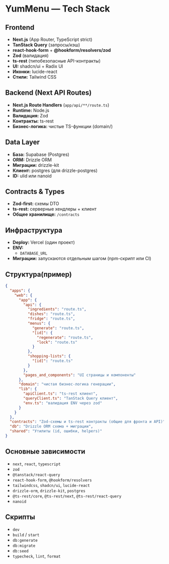 # YumMenu — Tech Stack

## Frontend

- **Next.js** (App Router, TypeScript strict)
- **TanStack Query** (запросы/кэш)
- **react-hook-form** + **@hookform/resolvers/zod**
- **Zod** (валидация)
- **ts-rest** (типобезопасные API-контракты)
- **UI:** shadcn/ui + Radix UI
- **Иконки:** lucide-react
- **Стили:** Tailwind CSS

## Backend (Next API Routes)

- **Next.js Route Handlers** (`app/api/**/route.ts`)
- **Runtime:** Node.js
- **Валидация:** Zod
- **Контракты:** ts-rest
- **Бизнес-логика:** чистые TS-функции (domain/)

## Data Layer

- **База:** Supabase (Postgres)
- **ORM:** Drizzle ORM
- **Миграции:** drizzle-kit
- **Клиент:** postgres (для drizzle-postgres)
- **ID:** ulid или nanoid

## Contracts & Types

- **Zod-first:** схемы DTO
- **ts-rest:** серверные хендлеры + клиент
- **Общее хранилище:** `/contracts`

## Инфраструктура

- **Deploy:** Vercel (один проект)
- **ENV:**
  - `DATABASE_URL`
- **Миграции:** запускаются отдельным шагом (npm-скрипт или CI)

## Структура(пример)

```json
{
  "apps": {
    "web": {
      "app": {
        "api": {
          "ingredients": "route.ts",
          "dishes": "route.ts",
          "fridge": "route.ts",
          "menus": {
            "generate": "route.ts",
            "[id]": {
              "regenerate": "route.ts",
              "lock": "route.ts"
            }
          },
          "shopping-lists": {
            "[id]": "route.ts"
          }
        },
        "pages_and_components": "UI страницы и компоненты"
      },
      "domain": "чистая бизнес-логика генерации",
      "lib": {
        "apiClient.ts": "ts-rest клиент",
        "queryClient.ts": "TanStack Query клиент",
        "env.ts": "валидация ENV через zod"
      }
    }
  },
  "contracts": "Zod-схемы и ts-rest контракты (общие для фронта и API)",
  "db": "Drizzle ORM схема + миграции",
  "shared": "Утилиты (id, ошибки, helpers)"
}
```

## Основные зависимости

- `next`, `react`, `typescript`
- `zod`
- `@tanstack/react-query`
- `react-hook-form`, `@hookform/resolvers`
- `tailwindcss`, `shadcn/ui`, `lucide-react`
- `drizzle-orm`, `drizzle-kit`, `postgres`
- `@ts-rest/core`, `@ts-rest/next`, `@ts-rest/react-query`
- `nanoid`

## Скрипты

- `dev`
- `build` / `start`
- `db:generate`
- `db:migrate`
- `db:seed`
- `typecheck`, `lint`, `format`
